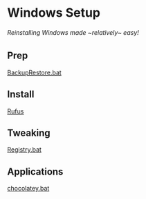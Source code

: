 # Windows Setup
###### Reinstalling Windows made ~relatively~ easy!

## Prep
[BackupRestore.bat](Data/BackupRestore.bat)

## Install
[Rufus](https://github.com/pbatard/rufus/releases/latest)

## Tweaking
[Registry.bat](Registry.bat)

## Applications
[chocolatey.bat](chocolatey.bat)
